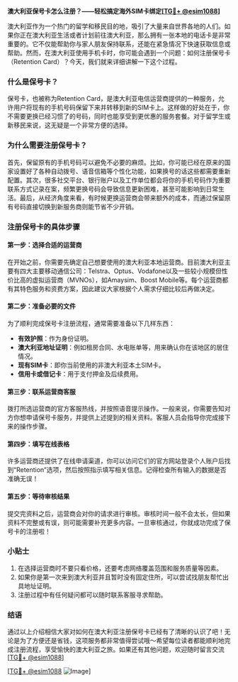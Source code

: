 **澳大利亚保号卡怎么注册？——轻松搞定海外SIM卡绑定[[TG💪+ @esim1088](https://t.me/s/esim1088)]**

澳大利亚作为一个热门的留学和移民目的地，吸引了大量来自世界各地的人们。如果你正在澳大利亚生活或者计划前往澳大利亚，那么拥有一张本地的电话卡是非常重要的。它不仅能帮助你与家人朋友保持联系，还能在紧急情况下快速获取信息或帮助。然而，在澳大利亚使用手机卡时，你可能会遇到一个问题：如何注册保号卡（Retention Card）？今天，我们就来详细讲解一下这个过程。

### 什么是保号卡？

保号卡，也被称为Retention Card，是澳大利亚电信运营商提供的一种服务，允许用户将现有的手机号码保留下来并转移到新的SIM卡上。这样做的好处在于，你不需要更换已经习惯了的号码，同时也能享受到更优惠的服务套餐。对于留学生或新移民来说，这无疑是一个非常方便的选择。

### 为什么需要注册保号卡？

首先，保留原有的手机号码可以避免不必要的麻烦。比如，你可能已经在原来的国家设置好了各种自动拨号、语音信箱等个性化功能，如果换号的话这些都需要重新配置。其次，很多社交平台、银行账户以及工作单位都会将你的手机号码作为重要联系方式记录在案，频繁更换号码会导致信息更新困难，甚至可能影响到日常生活。最后，从经济角度来看，有时候更换运营商会带来额外的成本，而通过保留原有号码直接切换到新服务商则能节省不少开销。

### 注册保号卡的具体步骤

#### 第一步：选择合适的运营商

在开始之前，你需要先确定自己想要使用的澳大利亚本地运营商。目前澳大利亚主要有四大主要移动通信公司：Telstra、Optus、Vodafone以及一些较小规模但性价比高的虚拟运营商（MVNOs），如Amaysim、Boost Mobile等。每个运营商都有其特色服务和资费方案，因此建议大家根据个人需求仔细比较后再做决定。

#### 第二步：准备必要的文件

为了顺利完成保号卡注册流程，通常需要准备以下几样东西：

- **有效护照**：作为身份证明。
- **澳大利亚地址证明**：例如租房合同、水电账单等，用来确认你在该地区的居住情况。
- **现有SIM卡**：即你当前使用的非澳大利亚本土SIM卡。
- **信用卡或借记卡**：用于支付押金及后续费用。

#### 第三步：联系运营商客服

拨打所选运营商的官方客服热线，并按照语音提示操作。一般来说，你需要告知对方你想申请保号卡服务，并提供上述提到的相关资料。客服人员会指导你完成接下来的操作步骤。

#### 第四步：填写在线表格

许多运营商还提供了在线申请渠道，你可以访问它们的官方网站登录个人账户后找到“Retention”选项，然后按照指示填写相关信息。记得检查所有输入的数据是否准确无误！

#### 第五步：等待审核结果

提交完资料之后，运营商会对你的请求进行审核。审核时间一般不会太长，但如果资料不完整或有误，则可能需要补充更多内容。一旦审核通过，你就成功完成了保号卡的注册啦！

### 小贴士

1. 在选择运营商时不要只看价格，还要考虑网络覆盖范围和服务质量等因素。
2. 如果你是第一次来到澳大利亚并且暂时没有固定住所，可以尝试找朋友帮忙出具地址证明。
3. 注册过程中有任何疑问都可以随时联系客服寻求帮助。

### 结语

通过以上介绍相信大家对如何在澳大利亚注册保号卡已经有了清晰的认识了吧！无论是为了方便还是省钱，这项服务都非常值得尝试哦～希望每位读者都能顺利地完成注册流程，享受愉快的澳大利亚之旅。如果还有其他问题，欢迎随时留言交流[[TG💪+ @esim1088](https://t.me/s/esim1088)] 

[[TG💪+ @esim1088](https://t.me/s/esim1088) ![Image](https://i.postimg.cc/4NQfJmqS/Snipaste-2025-05-13-00-14-12.png)]